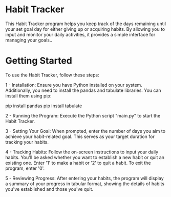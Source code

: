 # Habit Tracker
This Habit Tracker program helps you keep track of the days remaining until your set goal day for either giving up or acquiring habits. By allowing you to input and monitor your daily activities, it provides a simple interface for managing your goals..

# Getting Started
To use the Habit Tracker, follow these steps:

1 - Installation: Ensure you have Python installed on your system. Additionally, you need to install the pandas and tabulate libraries. You can install them using pip:

pip install pandas 
pip install tabulate

2 - Running the Program: 
    Execute the Python script "main.py" to start the Habit Tracker.

3 - Setting Your Goal: 
    When prompted, enter the number of days you aim to achieve your habit-related goal. This serves as your target duration for tracking your habits.

4 - Tracking Habits: 
    Follow the on-screen instructions to input your daily habits. You'll be asked whether you want to establish a new habit or quit an existing one. Enter '1' to make a habit or '2' to quit a habit. To exit the program, enter '0'.
    
5 - Reviewing Progress: 
    After entering your habits, the program will display a summary of your progress in tabular format, showing the details of habits you've established and those you've quit.

